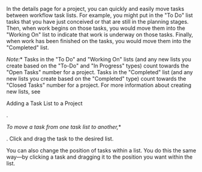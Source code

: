 

In the details page for a project, you can quickly and easily move tasks between workflow task lists. For example, you might put in the "To Do" list tasks that you have just conceived or that are still in the planning stages. Then, when work begins on those tasks, you would move them into the "Working On" list to indicate that work is underway on those tasks. Finally, when work has been finished on the tasks, you would move them into the "Completed" list.

*Note:**
 Tasks in the "To Do" and "Working On" lists (and any new lists you create based on the "To-Do" and "In Progress" types) count towards the "Open Tasks" number for a project. Tasks in the "Completed" list (and any new lists you create based on the "Completed" type) count towards the "Closed Tasks" number for a project. For more information about creating new lists, see

Adding a Task List to a Project

.

*To move a task from one task list to another,**

. Click and drag the task to the desired list.

You can also change the position of tasks within a list. You do this the same way—by clicking a task and dragging it to the position you want within the list.


